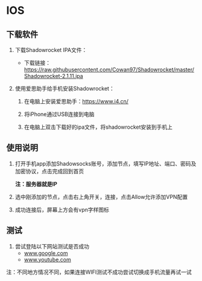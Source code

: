 # IOS

## 下载软件

1. 下载Shadowrocket IPA文件： 

   - 下载链接：https://raw.githubusercontent.com/Cowan97/Shadowrocket/master/Shadowrocket-2.1.11.ipa
2. 使用爱思助手给手机安装Shadowrocket：

   1. 在电脑上安装爱思助手：<https://www.i4.cn/>
   
   2. 将iPhone通过USB连接到电脑

   3. 在电脑上双击下载好的ipa文件，将shadowrocket安装到手机上

## 使用说明

1. 打开手机app添加Shadowsocks账号，添加节点，填写IP地址、端口、密码及加密协议，点击完成回到首页

   **注：服务器就是IP**
   
2. 选中刚添加的节点，点击右上角开关，连接，点击Allow允许添加VPN配置

3. 成功连接后，屏幕上方会有vpn字样图标

## 测试

1. 尝试登陆以下网站测试是否成功
   - www.google.com
   - www.youtube.com

注：不同地方情况不同，如果连接WIFI测试不成功尝试切换成手机流量再试一试
